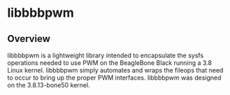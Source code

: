 # libbbbpwm
## Overview
libbbbpwm is a lightweight library intended to encapsulate the sysfs operations needed to use PWM on the BeagleBone Black running a 3.8 Linux kernel.  libbbbpwm simply automates and wraps the fileops that need to occur to bring up the proper PWM interfaces.  libbbbpwm was designed on the 3.8.13-bone50 kernel.
